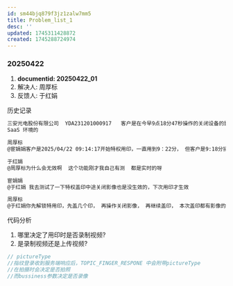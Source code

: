 ```yaml
---
id: sm44bjq879f3jz1zalw7mm5
title: Problem_list_1
desc: ''
updated: 1745311428872
created: 1745288724974
---
```


### 20250422

1. **documentid: 20250422_01**
2. 解决人: 周厚标
3. 反馈人: 于红娟

历史记录

```bash
三安光电股份有限公司  YDA231201000917   客户是在今早9点18分47秒操作的关闭设备的影像 但是客户在9点20分操作盖印 天玺是有拍摄影像的 需要查下为什么关闭的情况天玺还会拍摄影像
SaaS 环境的

周厚标
@宦娟娟客户是2025/04/22 09:14:17开始特权用印，一直用到9：22分， 但客户是9:18分操作的， 对本次特权盖印无效

于红娟
@周厚标为什么会无效啊  这个功能刚才我自己有测  都是实时的呀

宦娟娟
@于红娟 我去测试了一下特权盖印中途关闭影像也是没生效的，下次用印才生效

周厚标
@于红娟你先解锁特用印，先盖几个印， 再操作关闭影像， 再继续盖印， 本次盖印都有影像的
```

代码分析

1. 哪里决定了用印时是否录制视频?
2. 是录制视频还是上传视频?

```c++
// pictureType
//指纹登录收到服务端响应后，TOPIC_FINGER_RESPONE 中会附带pictureType
//在拍摄时会决定是否拍照
//而bussiness参数决定是否录像

```